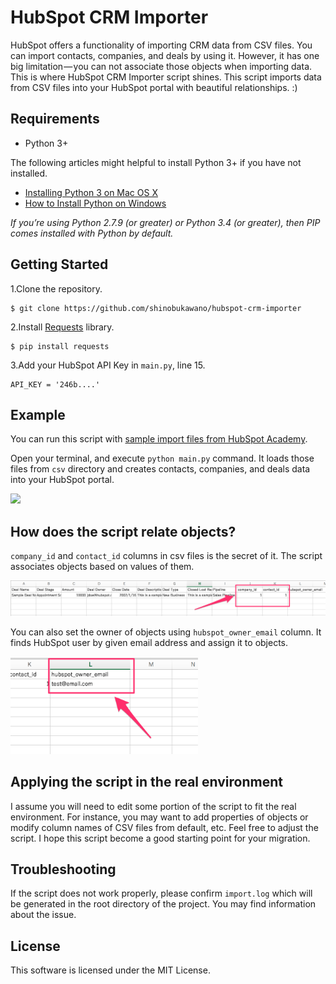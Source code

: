 # HubSpot CRM Importer

HubSpot offers a functionality of importing CRM data from CSV files. You can import contacts, companies, and deals by using it. However, it has one big limitation — you can not associate those objects when importing data. This is where HubSpot CRM Importer script shines. This script imports data from CSV files into your HubSpot portal with beautiful relationships. :)

## Requirements

- Python 3+

The following articles might helpful to install Python 3+ if you have not installed.

- [Installing Python 3 on Mac OS X](http://docs.python-guide.org/en/latest/starting/install3/osx/)
- [How to Install Python on Windows](https://www.howtogeek.com/197947/how-to-install-python-on-windows/)

*If you’re using Python 2.7.9 (or greater) or Python 3.4 (or greater), then PIP comes installed with Python by default.*

## Getting Started

1.Clone the repository.

    $ git clone https://github.com/shinobukawano/hubspot-crm-importer

2.Install [Requests](http://docs.python-requests.org/en/master/) library.

    $ pip install requests

3.Add your HubSpot API Key in `main.py`, line 15.

    API_KEY = '246b....'

## Example

You can run this script with [sample import files from HubSpot Academy](https://knowledge.hubspot.com/articles/kcs_article/contacts/sample-import-files).

Open your terminal, and execute `python main.py` command. It loads those files from `csv` directory and creates contacts, companies, and deals data into your HubSpot portal.

<img src="assets/3.gif" width="500"/>

## How does the script relate objects?

`company_id` and `contact_id` columns in csv files is the secret of it. The script associates objects based on values of them.

<img src="assets/1.png" width="700"/>

You can also set the owner of objects using `hubspot_owner_email` column. It finds HubSpot user by given email address and assign it to objects.

<img src="assets/2.png" width="300"/>

## Applying the script in the real environment

I assume you will need to edit some portion of the script to fit the real environment. For instance, you may want to add properties of objects or modify column names of CSV files from default, etc. Feel free to adjust the script. I hope this script become a good starting point for your migration.

## Troubleshooting

If the script does not work properly, please confirm `import.log` which will be generated in the root directory of the project. You may find information about the issue.

## License

This software is licensed under the MIT License.
